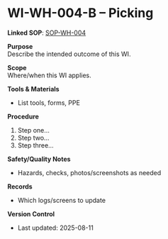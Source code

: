 # WI-WH-004-B – Picking

**Linked SOP**: [SOP-WH-004](/SOP-WH-004)

**Purpose**  
Describe the intended outcome of this WI.

**Scope**  
Where/when this WI applies.

**Tools & Materials**  
- List tools, forms, PPE

**Procedure**  
1. Step one…  
2. Step two…  
3. Step three…  

**Safety/Quality Notes**  
- Hazards, checks, photos/screenshots as needed

**Records**  
- Which logs/screens to update

**Version Control**  
- Last updated: 2025-08-11
